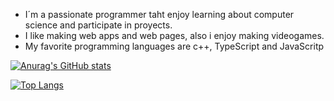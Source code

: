 - I´m a passionate programmer taht enjoy learning about computer science and participate in proyects.
- I like making web apps and web pages, also i enjoy making videogames. 
- My favorite programming languages are c++, TypeScript and JavaScritp

[![Anurag's GitHub stats](https://github-readme-stats.vercel.app/api?username=VicenteVieraG&theme=tokyonight)](https://github.com/anuraghazra/github-readme-stats)

[![Top Langs](https://github-readme-stats.vercel.app/api/top-langs/?username=VicenteVieraG&theme=tokyonight)](https://github.com/anuraghazra/github-readme-stats)

